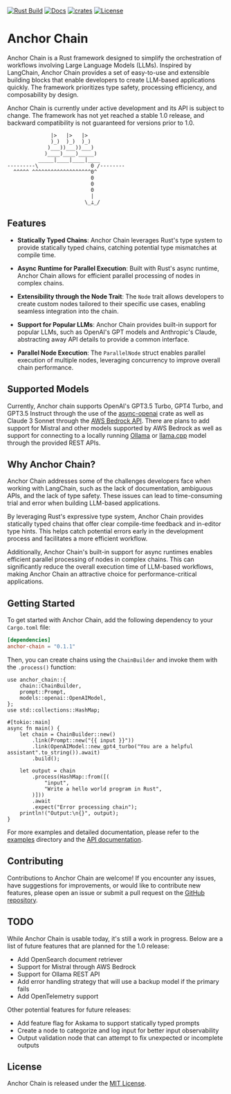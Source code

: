 [![Rust Build](https://github.com/emersonmde/anchor-chain/actions/workflows/rust.yml/badge.svg)](https://github.com/emersonmde/anchor-chain/actions/workflows/rust.yml)
[![Docs](https://img.shields.io/docsrs/anchor-chain/latest)](https://docs.rs/anchor-chain)
[![crates](https://img.shields.io/crates/v/anchor-chain.svg)](https://crates.io/crates/anchor-chain)
[![License](https://img.shields.io/crates/l/anchor-chain.svg)](LICENSE)

# Anchor Chain

Anchor Chain is a Rust framework designed to simplify the orchestration of
workflows involving Large Language Models (LLMs). Inspired by LangChain,
Anchor Chain provides a set of easy-to-use and extensible building blocks that
enable developers to create LLM-based applications quickly.
The framework prioritizes type safety, processing efficiency, and composability
by design.

Anchor Chain is currently under active development and its API is
subject to change. The framework has not yet reached a stable 1.0 release, and
backward compatibility is not guaranteed for versions prior to 1.0.

```text
              |>   |>   |>
              )_)  )_)  )_)
             )___))___))___)
            )____)____)_____)
          _____|____|____|____
---------\                 0 /--------
  ^^^^^ ^^^^^^^^^^^^^^^^^^^0^
                           0
                           0
                           0
                           |
                         \_⟂_/
```

## Features

- **Statically Typed Chains**: Anchor Chain leverages Rust's type system to
  provide statically typed chains, catching potential type mismatches at compile
  time.

- **Async Runtime for Parallel Execution**: Built with Rust's async runtime,
  Anchor Chain allows for efficient parallel processing of nodes in complex
  chains.

- **Extensibility through the Node Trait**: The `Node` trait allows developers
  to create custom nodes tailored to their specific use cases, enabling seamless
  integration into the chain.

- **Support for Popular LLMs**: Anchor Chain provides built-in support for
  popular LLMs, such as OpenAI's GPT models and Anthropic's Claude, abstracting
  away API details to provide a common interface.

- **Parallel Node Execution**: The `ParallelNode` struct enables parallel
  execution of multiple nodes, leveraging concurrency to improve overall chain
  performance.

## Supported Models

Currently, Anchor chain supports OpenAI's GPT3.5 Turbo, GPT4 Turbo, and GPT3.5
Instruct through the use of the
[async-openai](https://crates.io/crates/async-openai) crate as well as
Claude 3 Sonnet through the [AWS Bedrock API](https://aws.amazon.com/bedrock/).
There are plans to add support for Mistral and other models supported by AWS
Bedrock as well as support for connecting to a locally running
[Ollama](https://ollama.com/) or [llama.cpp](https://github.com/ggerganov/llama.cpp)
model through the provided REST APIs.

## Why Anchor Chain?

Anchor Chain addresses some of the challenges developers face when working with
LangChain, such as the lack of documentation, ambiguous APIs, and the lack of
type safety. These issues can lead to time-consuming trial and error when
building LLM-based applications.

By leveraging Rust's expressive type system, Anchor Chain provides statically
typed chains that offer clear compile-time feedback and in-editor type hints.
This helps catch potential errors early in the development process and
facilitates a more efficient workflow.

Additionally, Anchor Chain's built-in support for async runtimes enables
efficient parallel processing of nodes in complex chains. This can significantly
reduce the overall execution time of LLM-based workflows, making Anchor Chain an
attractive choice for performance-critical applications.

## Getting Started

To get started with Anchor Chain, add the following dependency to your
`Cargo.toml` file:

```toml
[dependencies]
anchor-chain = "0.1.1"
```

Then, you can create chains using the `ChainBuilder` and invoke them with the
`.process()` function:

```rust,no_run
use anchor_chain::{
    chain::ChainBuilder,
    prompt::Prompt,
    models::openai::OpenAIModel,
};
use std::collections::HashMap;

#[tokio::main]
async fn main() {
    let chain = ChainBuilder::new()
        .link(Prompt::new("{{ input }}"))
        .link(OpenAIModel::new_gpt4_turbo("You are a helpful assistant".to_string()).await)
        .build();

    let output = chain
        .process(HashMap::from([(
            "input",
            "Write a hello world program in Rust",
        )]))
        .await
        .expect("Error processing chain");
    println!("Output:\n{}", output);
}
```

For more examples and detailed documentation, please refer to the
[examples](examples) directory and the [API documentation](https://docs.rs/anchor-chain).

## Contributing

Contributions to Anchor Chain are welcome! If you encounter any issues, have
suggestions for improvements, or would like to contribute new features, please
open an issue or submit a pull request on the
[GitHub repository](https://github.com/emersonmde/anchor-chain).

## TODO

While Anchor Chain is usable today, it's still a work in progress. Below are a
list of future features that are planned for the 1.0 release:

- Add OpenSearch document retriever
- Support for Mistral through AWS Bedrock
- Support for Ollama REST API
- Add error handling strategy that will use a backup model if the primary fails
- Add OpenTelemetry support

Other potential features for future releases:

- Add feature flag for Askama to support statically typed prompts
- Create a node to categorize and log input for better input observability
- Output validation node that can attempt to fix unexpected or incomplete outputs

## License

Anchor Chain is released under the [MIT License](LICENSE).
